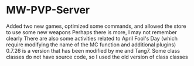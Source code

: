 # MW-PVP-Server
Added two new games, optimized some commands, and allowed the store to use some new weapons
Perhaps there is more, I may not remember clearly
There are also some activities related to April Fool's Day (which require modifying the name of the MC function and additional plugins)
0.7.26 is a version that has been modified by me and Tang7. Some class classes do not have source code, so I used the old version of class classes

